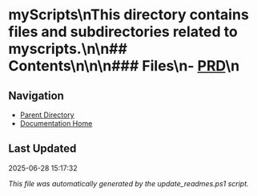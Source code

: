 # myScripts\nThis directory contains files and subdirectories related to myscripts.\n\n## Contents\n<!-- toc -->\n\n### Files\n- [PRD](./PRD.md)\n
## Navigation

- [Parent Directory](../)
- [Documentation Home](../../)

## Last Updated

2025-06-28 15:17:32

*This file was automatically generated by the update_readmes.ps1 script.*



